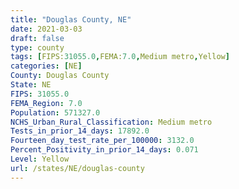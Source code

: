 ```yaml
---
title: "Douglas County, NE"
date: 2021-03-03
draft: false
type: county
tags: [FIPS:31055.0,FEMA:7.0,Medium metro,Yellow]
categories: [NE]
County: Douglas County
State: NE
FIPS: 31055.0
FEMA_Region: 7.0
Population: 571327.0
NCHS_Urban_Rural_Classification: Medium metro
Tests_in_prior_14_days: 17892.0
Fourteen_day_test_rate_per_100000: 3132.0
Percent_Positivity_in_prior_14_days: 0.071
Level: Yellow
url: /states/NE/douglas-county
---
```



